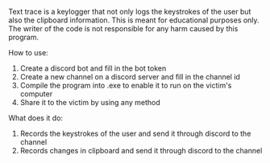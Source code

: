Text trace is a keylogger that not only logs the keystrokes of the user but also the clipboard information.
This is meant for educational purposes only. The writer of the code is not responsible for any harm caused by this program. 

How to use:
  1. Create a discord bot and fill in the bot token
  2. Create a new channel on a discord server and fill in the channel id
  3. Compile the program into .exe to enable it to run on the victim's computer
  4. Share it to the victim by using any method

What does it do:
  1. Records the keystrokes of the user and send it through discord to the channel
  2. Records changes in clipboard and send it through discord to the channel
